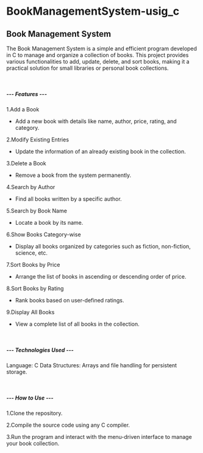 # BookManagementSystem-usig_c


<h2>Book Management System </h2>

The Book Management System is a simple and efficient program developed in C to manage and organize a collection of books. 
This project provides various functionalities to add, update, delete, and sort books, making it a practical solution for small libraries or personal book collections.


<br>
<h5>--- Features ---</h5>

1.Add a Book
  - Add a new book with details like name, author, price, rating, and category.

2.Modify Existing Entries
  - Update the information of an already existing book in the collection.

3.Delete a Book
  - Remove a book from the system permanently.

4.Search by Author
  - Find all books written by a specific author.

5.Search by Book Name
  - Locate a book by its name.
    
6.Show Books Category-wise
  - Display all books organized by categories such as fiction, non-fiction, science, etc.

7.Sort Books by Price
  - Arrange the list of books in ascending or descending order of price.

8.Sort Books by Rating
  - Rank books based on user-defined ratings.

9.Display All Books
  - View a complete list of all books in the collection.

<br>


<h5>--- Technologies Used ---</h5>

Language: C
Data Structures: Arrays and file handling for persistent storage.



<br>
<h5>--- How to Use ---</h5>

1.Clone the repository.

2.Compile the source code using any C compiler.

3.Run the program and interact with the menu-driven interface to manage your book collection.
